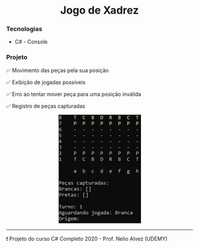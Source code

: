 # <div align="center"> Jogo de Xadrez </div>


### Tecnologias

- C# - Console


### Projeto

 :white_check_mark: Movimento das peças pela sua posição

 :white_check_mark: Exibição de jogadas possíveis

 :white_check_mark: Erro ao tentar mover peça para uma posição inválida

 :white_check_mark: Registro de peças capturadas



<div align="center">
 
![](https://github.com/paolagarb/xadrez-console/blob/master/gif-xadrez.gif)

</div>

<hr>

:heavy_exclamation_mark: Projeto do curso C# Completo 2020 - Prof. Nelio Alvez (UDEMY)
